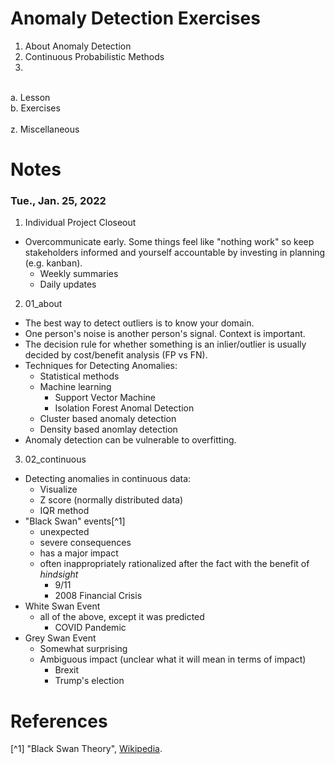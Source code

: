 # Anomaly Detection Exercises
1. About Anomaly Detection
2. Continuous Probabilistic Methods
3. 
<br>
a. Lesson<br>
b. Exercises<br>
<br>
z. Miscellaneous
<br>

# Notes 
### Tue., Jan. 25, 2022
1. Individual Project Closeout
- Overcommunicate early. Some things feel like "nothing work" so keep stakeholders informed and yourself accountable by investing in planning (e.g. kanban). 
    - Weekly summaries
    - Daily updates

2. 01_about
- The best way to detect outliers is to know your domain.
- One person's noise is another person's signal. Context is important. 
- The decision rule for whether something is an inlier/outlier is usually decided by cost/benefit analysis (FP vs FN).
- Techniques for Detecting Anomalies:
    - Statistical methods
    - Machine learning
        - Support Vector Machine
        - Isolation Forest Anomal Detection
    - Cluster based anomaly detection
    - Density based anomlay detection
- Anomaly detection can be vulnerable to overfitting.

3. 02_continuous 
- Detecting anomalies in continuous data:
    - Visualize
    - Z score (normally distributed data)
    - IQR method
- "Black Swan" events[^1]
    - unexpected
    - severe consequences
    - has a major impact
    - often inappropriately rationalized after the fact with the benefit of *hindsight*
        - 9/11
        - 2008 Financial Crisis
- White Swan Event
    - all of the above, except it was predicted
        - COVID Pandemic
- Grey Swan Event
    - Somewhat surprising
    - Ambiguous impact (unclear what it will mean in terms of impact)
        - Brexit
        - Trump's election

# References
[^1] "Black Swan Theory", [Wikipedia](https://en.wikipedia.org/wiki/Black_swan_theory).